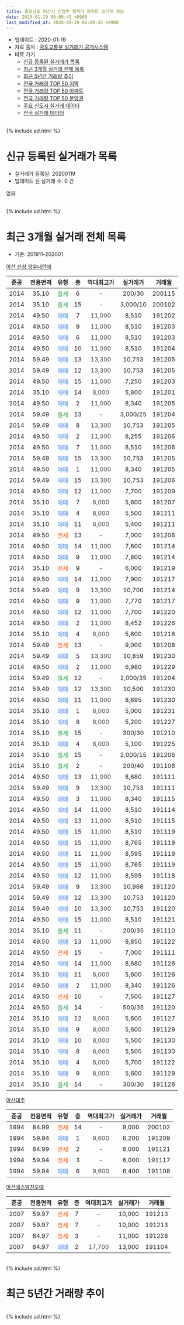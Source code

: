 ```yaml
---
title: 충청남도 아산시 신창면 행목리 아파트 실거래 정보
date: 2020-01-19 06:09:43 +0900
last_modified_at: 2020-01-19 06:09:43 +0900
---
```


* 업데이트 : 2020-01-19
* 자료 출처 : [국토교통부 실거래가 공개시스템](http://rt.molit.go.kr)
* 바로 가기
    * [신규 등록된 실거래가 목록](#신규-등록된-실거래가-목록)
    * [최근 3개월 실거래 전체 목록](#최근-3개월-실거래-전체-목록)
    * [최근 5년간 거래량 추이](#최근-5년간-거래량-추이)
    * [전국 거래량 TOP 50 지역](https://apt-info.github.io/apt-trade-info/최근-3개월-전국에서-가장-거래가-많이-발생한-지역)
    * [전국 거래량 TOP 50 아파트](https://apt-info.github.io/apt-trade-info/최근-3개월-전국에서-가장-거래가-많이-발생한-아파트)
    * [전국 거래량 TOP 50 분양권](https://apt-info.github.io/apt-trade-info/최근-3개월-전국에서-가장-거래가-많이-발생한-분양권)
    * [주요 신도시 실거래 데이터](https://apt-info.github.io/apt-trade-info/주요-신도시)
    * [전국 실거래 데이터](https://apt-info.github.io/apt-trade-info/전국)
<br>
{% include ad.html %}
<br>

# 신규 등록된 실거래가 목록
* 실거래가 등록일: 20200119
* 업데이트 된 실거래 수: 0 건

없음

<br>
{% include ad.html %}
<br>

# 최근 3개월 실거래 전체 목록
* 기준: 201911-202001


[아산 신창 양우내안애](https://search.naver.com/search.naver?query=%EC%B6%A9%EC%B2%AD%EB%82%A8%EB%8F%84+%EC%95%84%EC%82%B0%EC%8B%9C+%EC%8B%A0%EC%B0%BD%EB%A9%B4+%ED%96%89%EB%AA%A9%EB%A6%AC+%EC%95%84%EC%82%B0+%EC%8B%A0%EC%B0%BD+%EC%96%91%EC%9A%B0%EB%82%B4%EC%95%88%EC%95%A0)

|준공|전용면적|유형|층|역대최고가|실거래가|거래월|
|:---:|:---:|:---:|:---:|:---:|:---:|:---:|
|2014|35.10|<span style="color:#34a853">월세</span>|6|<span style="color:#444444">-</span>|200/30|200115|
|2014|35.10|<span style="color:#34a853">월세</span>|15|<span style="color:#444444">-</span>|3,000/10|200102|
|2014|49.50|<span style="color:#4285f3">매매</span>|7|<span style="color:#444444">11,000</span>|8,510|191202|
|2014|49.50|<span style="color:#4285f3">매매</span>|9|<span style="color:#444444">11,000</span>|8,510|191203|
|2014|49.50|<span style="color:#4285f3">매매</span>|6|<span style="color:#444444">11,000</span>|8,510|191203|
|2014|49.50|<span style="color:#4285f3">매매</span>|10|<span style="color:#444444">11,000</span>|8,510|191204|
|2014|59.49|<span style="color:#4285f3">매매</span>|13|<span style="color:#444444">13,300</span>|10,753|191205|
|2014|59.49|<span style="color:#4285f3">매매</span>|12|<span style="color:#444444">13,300</span>|10,753|191205|
|2014|49.50|<span style="color:#4285f3">매매</span>|15|<span style="color:#444444">11,000</span>|7,250|191203|
|2014|35.10|<span style="color:#4285f3">매매</span>|14|<span style="color:#444444">8,000</span>|5,800|191201|
|2014|49.50|<span style="color:#4285f3">매매</span>|2|<span style="color:#444444">11,000</span>|8,340|191205|
|2014|59.49|<span style="color:#34a853">월세</span>|13|<span style="color:#444444">-</span>|3,000/25|191204|
|2014|59.49|<span style="color:#4285f3">매매</span>|8|<span style="color:#444444">13,300</span>|10,753|191205|
|2014|49.50|<span style="color:#4285f3">매매</span>|2|<span style="color:#444444">11,000</span>|8,255|191206|
|2014|49.50|<span style="color:#4285f3">매매</span>|7|<span style="color:#444444">11,000</span>|8,510|191206|
|2014|59.49|<span style="color:#4285f3">매매</span>|15|<span style="color:#444444">13,300</span>|10,753|191205|
|2014|49.50|<span style="color:#4285f3">매매</span>|1|<span style="color:#444444">11,000</span>|8,340|191205|
|2014|59.49|<span style="color:#4285f3">매매</span>|15|<span style="color:#444444">13,300</span>|10,753|191206|
|2014|49.50|<span style="color:#4285f3">매매</span>|12|<span style="color:#444444">11,000</span>|7,700|191209|
|2014|35.10|<span style="color:#4285f3">매매</span>|7|<span style="color:#444444">8,000</span>|5,600|191207|
|2014|35.10|<span style="color:#4285f3">매매</span>|4|<span style="color:#444444">8,000</span>|5,500|191211|
|2014|35.10|<span style="color:#4285f3">매매</span>|11|<span style="color:#444444">8,000</span>|5,400|191211|
|2014|49.50|<span style="color:#ff5a00">전세</span>|13|<span style="color:#444444">-</span>|7,000|191206|
|2014|49.50|<span style="color:#4285f3">매매</span>|14|<span style="color:#444444">11,000</span>|7,800|191214|
|2014|49.50|<span style="color:#4285f3">매매</span>|9|<span style="color:#444444">11,000</span>|7,800|191214|
|2014|35.10|<span style="color:#ff5a00">전세</span>|9|<span style="color:#444444">-</span>|6,000|191219|
|2014|49.50|<span style="color:#4285f3">매매</span>|14|<span style="color:#444444">11,000</span>|7,900|191217|
|2014|59.49|<span style="color:#4285f3">매매</span>|9|<span style="color:#444444">13,300</span>|10,700|191214|
|2014|49.50|<span style="color:#4285f3">매매</span>|9|<span style="color:#444444">11,000</span>|7,770|191217|
|2014|49.50|<span style="color:#4285f3">매매</span>|12|<span style="color:#444444">11,000</span>|7,700|191220|
|2014|49.50|<span style="color:#4285f3">매매</span>|2|<span style="color:#444444">11,000</span>|8,452|191226|
|2014|35.10|<span style="color:#4285f3">매매</span>|4|<span style="color:#444444">8,000</span>|5,600|191216|
|2014|59.49|<span style="color:#ff5a00">전세</span>|13|<span style="color:#444444">-</span>|9,000|191208|
|2014|59.49|<span style="color:#4285f3">매매</span>|5|<span style="color:#444444">13,300</span>|10,859|191230|
|2014|49.50|<span style="color:#4285f3">매매</span>|2|<span style="color:#444444">11,000</span>|6,980|191229|
|2014|59.49|<span style="color:#34a853">월세</span>|12|<span style="color:#444444">-</span>|2,000/35|191204|
|2014|59.49|<span style="color:#4285f3">매매</span>|12|<span style="color:#444444">13,300</span>|10,500|191230|
|2014|49.50|<span style="color:#4285f3">매매</span>|11|<span style="color:#444444">11,000</span>|8,895|191230|
|2014|35.10|<span style="color:#4285f3">매매</span>|1|<span style="color:#444444">8,000</span>|5,000|191231|
|2014|35.10|<span style="color:#4285f3">매매</span>|8|<span style="color:#444444">8,000</span>|5,200|191227|
|2014|35.10|<span style="color:#34a853">월세</span>|15|<span style="color:#444444">-</span>|300/30|191210|
|2014|35.10|<span style="color:#4285f3">매매</span>|4|<span style="color:#444444">8,000</span>|5,100|191225|
|2014|35.10|<span style="color:#34a853">월세</span>|15|<span style="color:#444444">-</span>|2,000/15|191206|
|2014|35.10|<span style="color:#34a853">월세</span>|2|<span style="color:#444444">-</span>|200/40|191108|
|2014|49.50|<span style="color:#4285f3">매매</span>|13|<span style="color:#444444">11,000</span>|8,680|191111|
|2014|59.49|<span style="color:#4285f3">매매</span>|9|<span style="color:#444444">13,300</span>|10,753|191111|
|2014|49.50|<span style="color:#4285f3">매매</span>|3|<span style="color:#444444">11,000</span>|8,340|191115|
|2014|49.50|<span style="color:#4285f3">매매</span>|14|<span style="color:#444444">11,000</span>|8,510|191114|
|2014|49.50|<span style="color:#4285f3">매매</span>|13|<span style="color:#444444">11,000</span>|8,510|191115|
|2014|49.50|<span style="color:#4285f3">매매</span>|15|<span style="color:#444444">11,000</span>|8,510|191119|
|2014|49.50|<span style="color:#4285f3">매매</span>|15|<span style="color:#444444">11,000</span>|8,765|191119|
|2014|49.50|<span style="color:#4285f3">매매</span>|11|<span style="color:#444444">11,000</span>|8,595|191119|
|2014|49.50|<span style="color:#4285f3">매매</span>|15|<span style="color:#444444">11,000</span>|8,765|191119|
|2014|49.50|<span style="color:#4285f3">매매</span>|12|<span style="color:#444444">11,000</span>|8,595|191118|
|2014|59.49|<span style="color:#4285f3">매매</span>|9|<span style="color:#444444">13,300</span>|10,968|191120|
|2014|59.49|<span style="color:#4285f3">매매</span>|12|<span style="color:#444444">13,300</span>|10,753|191120|
|2014|59.49|<span style="color:#4285f3">매매</span>|10|<span style="color:#444444">13,300</span>|10,753|191120|
|2014|49.50|<span style="color:#4285f3">매매</span>|15|<span style="color:#444444">11,000</span>|8,510|191121|
|2014|35.10|<span style="color:#34a853">월세</span>|11|<span style="color:#444444">-</span>|200/35|191110|
|2014|49.50|<span style="color:#4285f3">매매</span>|13|<span style="color:#444444">11,000</span>|8,850|191122|
|2014|49.50|<span style="color:#ff5a00">전세</span>|15|<span style="color:#444444">-</span>|7,000|191111|
|2014|49.50|<span style="color:#4285f3">매매</span>|14|<span style="color:#444444">11,000</span>|8,680|191126|
|2014|35.10|<span style="color:#4285f3">매매</span>|11|<span style="color:#444444">8,000</span>|5,600|191126|
|2014|49.50|<span style="color:#4285f3">매매</span>|2|<span style="color:#444444">11,000</span>|8,340|191126|
|2014|49.50|<span style="color:#ff5a00">전세</span>|10|<span style="color:#444444">-</span>|7,500|191127|
|2014|49.50|<span style="color:#34a853">월세</span>|14|<span style="color:#444444">-</span>|500/35|191120|
|2014|35.10|<span style="color:#4285f3">매매</span>|12|<span style="color:#444444">8,000</span>|5,600|191127|
|2014|35.10|<span style="color:#4285f3">매매</span>|9|<span style="color:#444444">8,000</span>|5,600|191129|
|2014|35.10|<span style="color:#4285f3">매매</span>|10|<span style="color:#444444">8,000</span>|5,500|191130|
|2014|35.10|<span style="color:#4285f3">매매</span>|8|<span style="color:#444444">8,000</span>|5,500|191130|
|2014|35.10|<span style="color:#4285f3">매매</span>|4|<span style="color:#444444">8,000</span>|5,700|191122|
|2014|35.10|<span style="color:#4285f3">매매</span>|9|<span style="color:#444444">8,000</span>|5,600|191129|
|2014|35.10|<span style="color:#34a853">월세</span>|14|<span style="color:#444444">-</span>|300/30|191128|


<script async src="//pagead2.googlesyndication.com/pagead/js/adsbygoogle.js"></script>
<!-- 기본 -->
<ins class="adsbygoogle"
     style="display:block"
     data-ad-client="ca-pub-1142216861245946"
     data-ad-slot="4805727019"
     data-ad-format="auto"
     data-full-width-responsive="true"></ins>
<script>
(adsbygoogle = window.adsbygoogle || []).push({});
</script>


[아산대주](https://search.naver.com/search.naver?query=%EC%B6%A9%EC%B2%AD%EB%82%A8%EB%8F%84+%EC%95%84%EC%82%B0%EC%8B%9C+%EC%8B%A0%EC%B0%BD%EB%A9%B4+%ED%96%89%EB%AA%A9%EB%A6%AC+%EC%95%84%EC%82%B0%EB%8C%80%EC%A3%BC)

|준공|전용면적|유형|층|역대최고가|실거래가|거래월|
|:---:|:---:|:---:|:---:|:---:|:---:|:---:|
|1994|84.99|<span style="color:#ff5a00">전세</span>|14|<span style="color:#444444">-</span>|9,000|200102|
|1994|59.94|<span style="color:#4285f3">매매</span>|1|<span style="color:#444444">9,600</span>|6,200|191209|
|1994|84.99|<span style="color:#ff5a00">전세</span>|2|<span style="color:#444444">-</span>|8,000|191121|
|1994|59.94|<span style="color:#ff5a00">전세</span>|3|<span style="color:#444444">-</span>|6,000|191117|
|1994|59.94|<span style="color:#4285f3">매매</span>|6|<span style="color:#444444">9,600</span>|6,400|191108|

[아산에스알친오애](https://search.naver.com/search.naver?query=%EC%B6%A9%EC%B2%AD%EB%82%A8%EB%8F%84+%EC%95%84%EC%82%B0%EC%8B%9C+%EC%8B%A0%EC%B0%BD%EB%A9%B4+%ED%96%89%EB%AA%A9%EB%A6%AC+%EC%95%84%EC%82%B0%EC%97%90%EC%8A%A4%EC%95%8C%EC%B9%9C%EC%98%A4%EC%95%A0)

|준공|전용면적|유형|층|역대최고가|실거래가|거래월|
|:---:|:---:|:---:|:---:|:---:|:---:|:---:|
|2007|59.97|<span style="color:#ff5a00">전세</span>|7|<span style="color:#444444">-</span>|10,000|191213|
|2007|59.97|<span style="color:#ff5a00">전세</span>|7|<span style="color:#444444">-</span>|10,000|191213|
|2007|84.97|<span style="color:#ff5a00">전세</span>|3|<span style="color:#444444">-</span>|11,000|191228|
|2007|84.97|<span style="color:#4285f3">매매</span>|2|<span style="color:#444444">17,700</span>|13,000|191104|


<br>
{% include ad.html %}
<br>

# 최근 5년간 거래량 추이


<div style="width:100%;">
    <canvas id="deal_progress" height="200"></canvas>
</div>

<script>
new Chart(document.getElementById("deal_progress"), {
    type: 'line',
    data: {
        labels: ['201501','201502','201503','201504','201505','201506','201507','201508','201509','201510','201511','201512','201601','201602','201603','201604','201605','201606','201607','201608','201609','201610','201611','201612','201701','201702','201703','201704','201705','201706','201707','201708','201709','201710','201711','201712','201801','201802','201803','201804','201805','201806','201807','201808','201809','201810','201811','201812','201901','201902','201903','201904','201905','201906','201907','201908','201909','201910','201911','201912','202001'],
        datasets: [{
            label: '매매',
            pointRadius: 1,
            data: [28, 13, 24, 23, 20, 21, 11, 17, 19, 20, 20, 14, 9, 14, 10, 12, 13, 11, 17, 18, 12, 25, 13, 12, 9, 11, 12, 6, 13, 10, 6, 7, 4, 7, 12, 11, 13, 10, 20, 9, 5, 5, 10, 5, 9, 10, 15, 17, 12, 10, 9, 6, 7, 5, 5, 14, 12, 11, 26, 35, 0],
            borderColor: "rgba(255, 201, 14, 1)",
            backgroundColor: "rgba(255, 201, 14, 0.5)",
            fill: false,
            lineTension: 0
        },{
            label: '전월세',
            pointRadius: 1,
            data: [41, 39, 25, 20, 14, 11, 10, 11, 11, 9, 5, 7, 16, 19, 13, 9, 19, 19, 15, 17, 22, 20, 19, 20, 11, 15, 12, 16, 16, 10, 11, 12, 8, 8, 14, 7, 19, 15, 10, 6, 10, 14, 7, 9, 7, 9, 12, 4, 11, 14, 17, 8, 10, 21, 5, 11, 13, 9, 8, 10, 3],
            borderColor: "rgba(0, 141, 185, 1)",
            backgroundColor: "rgba(0, 141, 185, 0.5)",
            fill: false,
            lineTension: 0
        }
        ]
    },
    options: {
        responsive: true,
        title: {
            display: false
        },
        tooltips: {
            mode: 'index',
            intersect: false
        },
        hover: {
            mode: 'nearest',
            intersect: true
        },
        scales: {
            xAxes: [{
                display: true,
                scaleLabel: {
                    display: true,
                    labelString: '년/월'
                }
            }],
            yAxes: [{
                display: true,
                ticks: {
                    suggestedMin: 0,
                },
                scaleLabel: {
                    display: true,
                    labelString: '실거래 수'
                }
            }]
        }
    }
});

</script>


<br>
{% include ad.html %}
<br>

